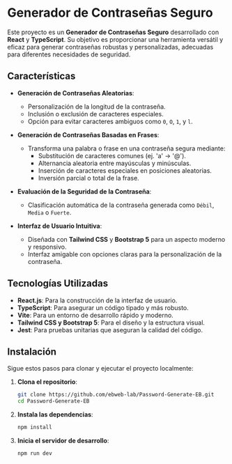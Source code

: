 # Generador de Contraseñas Seguro

Este proyecto es un **Generador de Contraseñas Seguro** desarrollado con **React** y **TypeScript**. Su objetivo es proporcionar una herramienta versátil y eficaz para generar contraseñas robustas y personalizadas, adecuadas para diferentes necesidades de seguridad.

## Características

- **Generación de Contraseñas Aleatorias**:
  - Personalización de la longitud de la contraseña.
  - Inclusión o exclusión de caracteres especiales.
  - Opción para evitar caracteres ambiguos como `0`, `O`, `1`, y `l`.

- **Generación de Contraseñas Basadas en Frases**:
  - Transforma una palabra o frase en una contraseña segura mediante:
    - Substitución de caracteres comunes (ej. 'a' → '@').
    - Alternancia aleatoria entre mayúsculas y minúsculas.
    - Inserción de caracteres especiales en posiciones aleatorias.
    - Inversión parcial o total de la frase.

- **Evaluación de la Seguridad de la Contraseña**:
  - Clasificación automática de la contraseña generada como `Débil`, `Media` o `Fuerte`.

- **Interfaz de Usuario Intuitiva**:
  - Diseñada con **Tailwind CSS** y **Bootstrap 5** para un aspecto moderno y responsivo.
  - Interfaz amigable con opciones claras para la personalización de la contraseña.

## Tecnologías Utilizadas

- **React.js**: Para la construcción de la interfaz de usuario.
- **TypeScript**: Para asegurar un código tipado y más robusto.
- **Vite**: Para un entorno de desarrollo rápido y moderno.
- **Tailwind CSS y Bootstrap 5**: Para el diseño y la estructura visual.
- **Jest**: Para pruebas unitarias que aseguran la calidad del código.

## Instalación

Sigue estos pasos para clonar y ejecutar el proyecto localmente:

1. **Clona el repositorio**:
   ```bash
   git clone https://github.com/ebweb-lab/Password-Generate-EB.git
   cd Password-Generate-EB
   
2. **Instala las dependencias**:
   ```bash
   npm install

3. **Inicia el servidor de desarrollo**:
   ```bash
   npm run dev
